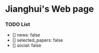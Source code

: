 # Jianghui's Web page


### TODO List

- [] news: false  
- [] selected_papers: false 
- [] social: false  
